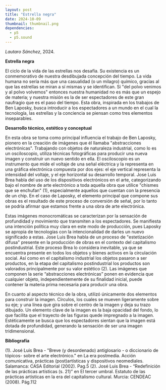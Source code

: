 ```yaml
---
layout: post
title: "Estrella negra"
date: 2024-10-09
thumbnail: thumbnail.png
dependencies:
  - p5
  - p5.sound
---
```


<div id="div-sketch">
  <script type="text/javascript" src="sketch.js"></script>
</div>

_Lautaro Sánchez_, 2024.

**Estrella negra**

El ciclo de la vida de las estrellas nos desafía. Su existencia es un conmemorativo de nuestra desdibujada concepción del tiempo. La vida humana no sería más que una casualidad (o un milagro) químico, gracias al que las estrellas se miran a sí mismas y se identifican. Si "del polvo venimos y al polvo volvemos" entonces nuestra humanidad no es más que un espejo de materia; y nuestra misión es la de ser espectadores de este gran naufragio que es el paso del tiempo. Esta obra, inspirada en los trabajos de Ben Laposky, busca introducir a los espectadores a un mundo en el cual la tecnología, las estrellas y la conciencia se piensan como tres elementos inseparables.


**Desarrollo técnico, estético y conceptual**

En esta obra se toma como principal influencia el trabajo de Ben Laposky, pionero en la creación de imágenes que él llamaba "abstracciones electrónicas". Trabajando con objetos de naturaleza industrial, como lo es un osciloscopio, utiliza técnicas fotográficas para producir una nueva imagen y construir un nuevo sentido en ella. El osciloscopio es un instrumento que mide el voltaje de una señal eléctrica y la representa en una gráfica electrónica compuesta por dos ejes: el eje vertical representa la intensidad del voltaje, y el eje horizontal su desarrollo temporal. Jose Luis Brea habla del uso de los dispositivos electrónicos en el arte, categorizando bajo el nombre de arte electrónico a toda aquella obra que utilice "chismes que se enchufan" (1), especialmente aquellos que cuentan con la presencia de un chip. En el caso de Laposky, el elemento principal que compone sus obras es el resultado de este proceso de conversión de señal, por lo tanto se podría afirmar que estamos frente a una obra de arte electrónica.

Estas imágenes monocromáticas se caracterizan por la sensación de profundidad y movimiento que transmiten a los espectadores. Se manifiesta una intención política muy clara en este modo de producción, pues Laposky se apropia de tecnologías con la intencionalidad de darles un nuevo significado a estas. Jose Luis Brea habla de un proceso de "estetización difusa" presente en la producción de obras en el contexto del capitalismo postindustrial. Este proceso Brea lo considera inevitable, ya que se encuentra presente en todos los objetos y bienes activos en la circulación social. Así como en el capitalismo industrial los objetos pasaron a ser productos, en la etapa del capitalismo postindustrial los productos son valorados principalmente por su valor estético (2). Las imágenes que componen la serie “abstracciones electrónicas” ponen en evidencia que cualquier objeto, independientemente de su finalidad inicial, puede contener la materia prima necesaria para producir una obra.

En cuanto al aspecto técnico de la obra, utilizó únicamente dos elementos para construir la imagen. Círculos, los cuales se mueven ligeramente sobre su eje; y una línea que gira sobre el centro de la imagen y deja su trazo dibujado. Un elemento clave de la imagen es la baja opacidad del fondo, lo que facilita que el trayecto de las figuras quede impregnado a la imagen. Estéticamente se busca que los espectadores sientan que la imagen está dotada de profundidad, generando la sensación de ser una imagen tridimensional.


**Bibliografía**

(1). José Luis Brea - "Breve (y desordenado) antiglosario - o diccionario de tópicos- sobre el arte electrónico." en La era postmedia. Acción comunicativa, prácticas (post)artísticas y dispositivos neomediales. Salamanca: CASA Editorial (2002). Pag.5
(2). José Luis Brea - “Redefinición de las prácticas artísticas (s. 21)” en El tercer umbral. Estatuto de las prácticas artísticas en la era del capitalismo cultural. Murcia: CENDEAC (2008). Pág.112 